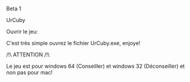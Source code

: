 Beta 1

UrCuby

Ouvrir le jeu:

C'est très simple ouvrez le fichier UrCuby.exe, enjoye!


/!\ ATTENTION /!\

Le jeu est pour windows 64 (Conseiller) et windows 32 (Déconseiller) et non pas pour mac!
